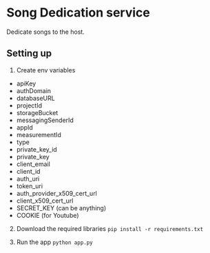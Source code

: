 # Song Dedication service

Dedicate songs to the host.

## Setting up
1. Create env variables
- apiKey
- authDomain
- databaseURL
- projectId
- storageBucket
- messagingSenderId
- appId
- measurementId
- type
- private_key_id
- private_key
- client_email
- client_id
- auth_uri
- token_uri
- auth_provider_x509_cert_url
- client_x509_cert_url
- SECRET_KEY (can be anything)
- COOKIE (for Youtube)

2. Download the required libraries
`pip install -r requirements.txt`

3. Run the app
`python app.py`
